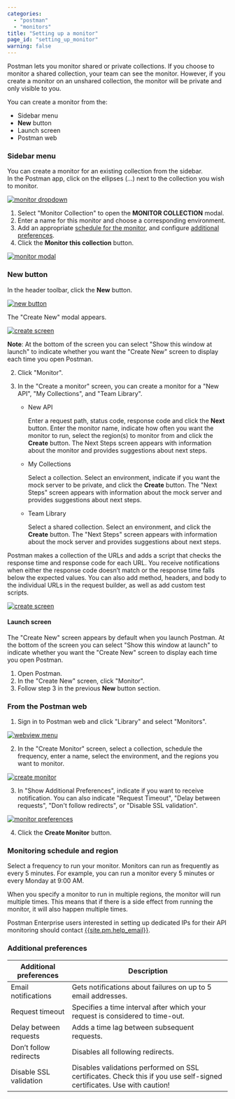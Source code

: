 ```yaml
---
categories:
  - "postman"
  - "monitors"
title: "Setting up a monitor"
page_id: "setting_up_monitor"
warning: false
---
```


Postman lets you monitor shared or private collections. If you choose to monitor a shared collection, your team can see the monitor. However, if you create a monitor on an unshared collection, the monitor will be private and only visible to you.


You can create a monitor from the:
* Sidebar menu
* **New** button
* Launch screen
* Postman web 
 
### Sidebar menu
You can create a monitor for an existing collection from the sidebar. <br>
In the Postman app, click on the ellipses (…) next to the collection you wish to monitor. 

[![monitor dropdown](https://s3.amazonaws.com/postman-static-getpostman-com/postman-docs/monitor_sidebar2.png)](https://s3.amazonaws.com/postman-static-getpostman-com/postman-docs/monitor_sidebar2.png)

1. Select "Monitor Collection" to open the **MONITOR COLLECTION** modal.
2. Enter a name for this monitor and choose a corresponding environment. 
3. Add an appropriate [schedule for the monitor](/docs/postman/monitors/setting_up_monitor#monitoring-schedule), and configure [additional preferences](/docs/postman/monitors/setting_up_monitor#additional-preferences).
4. Click the **Monitor this collection** button.

[![monitor modal](https://s3.amazonaws.com/postman-static-getpostman-com/postman-docs/monitorCollectionScreen.png)](https://s3.amazonaws.com/postman-static-getpostman-com/postman-docs/monitorCollectionScreen.png)

### New button

In the header toolbar, click the **New** button.

[![new button](https://s3.amazonaws.com/postman-static-getpostman-com/postman-docs/HeaderToolBar.png)](https://s3.amazonaws.com/postman-static-getpostman-com/postman-docs/HeaderToolBar.png)

The "Create New" modal appears.

[![create screen](https://s3.amazonaws.com/postman-static-getpostman-com/postman-docs/create_new_screen.png)](https://s3.amazonaws.com/postman-static-getpostman-com/postman-docs/create_new_screen.png)

**Note**: At the bottom of the screen you can select "Show this window at launch" to indicate whether you want the "Create New" screen to display each time you open Postman.

2. Click "Monitor".

3. In the "Create a monitor" screen, you can create a monitor for a "New API", "My Collections", and "Team Library". 
   * New API
     
     Enter a request path, status code, response code and click the **Next** button.
     Enter the monitor name, indicate how often you want the monitor to run, select the region(s) to monitor from and click the **Create** button.
     The Next Steps screen appears with information about the monitor and provides suggestions about next steps.
   * My Collections
   
     Select a collection.
     Select an environment, indicate if you want the mock server to be private, and click the **Create** button.
     The "Next Steps" screen appears with information about the mock server and provides suggestions about next steps.
   * Team Library
   
     Select a shared collection.
     Select an environment, and click the **Create** button.
     The "Next Steps" screen appears with information about the mock server and provides suggestions about next steps.

Postman makes a collection of the URLs and adds a script that checks the response time and response code for each URL.
You receive notifications when either the response code doesn’t match or the response time falls below the expected values. You can also add method, headers, and body to the individual URLs in the request builder, as well as add custom test scripts.


[![create screen](https://s3.amazonaws.com/postman-static-getpostman-com/postman-docs/createMonitor_config.png)](https://s3.amazonaws.com/postman-static-getpostman-com/postman-docs/createMonitor_config.png)


#### Launch screen

The "Create New" screen appears by default when you launch Postman. At the bottom of the screen you can select "Show this window at launch" to indicate whether you want the "Create New" screen to display each time you open Postman.

1. Open Postman.
2. In the "Create New" screen, click "Monitor".
3. Follow step 3 in the previous **New** button section.


### From the Postman web

1. Sign in to Postman web and click "Library" and select "Monitors".

[![webview menu](https://s3.amazonaws.com/postman-static-getpostman-com/postman-docs/Monitors_webView.png)](https://s3.amazonaws.com/postman-static-getpostman-com/postman-docs/Monitors_webView.png)

2. In the "Create Monitor" screen, select a collection, schedule the frequency, enter a name, select the environment, and the regions you want to monitor.

[![create monitor](https://s3.amazonaws.com/postman-static-getpostman-com/postman-docs/createMonitor_web.png)](https://s3.amazonaws.com/postman-static-getpostman-com/postman-docs/createMonitor_web.png)

3. In "Show Additional Preferences", indicate if you want to receive notification. You can also indicate "Request Timeout", "Delay between requests", "Don't follow redirects", or "Disable SSL validation".

[![monitor preferences](https://s3.amazonaws.com/postman-static-getpostman-com/postman-docs/monitor_prefs.png)](https://s3.amazonaws.com/postman-static-getpostman-com/postman-docs/monitor_prefs.png)

4. Click the **Create Monitor** button.

### Monitoring schedule and region

Select a frequency to run your monitor. Monitors can run as frequently as every 5 minutes. For example, you can run a monitor every 5 minutes or every Monday at 9:00 AM. 

When you specify a monitor to run in multiple regions, the monitor will run multiple times. This means that if there is a side effect from running the monitor, it will also happen multiple times.

Postman Enterprise users interested in setting up dedicated IPs for their API monitoring should contact [{{site.pm.help_email}}](mailto:{{site.pm.help_email}}).

### Additional preferences

| **Additional preferences** | **Description** |
| --- | --- |
| Email notifications | Gets notifications about failures on up to 5 email addresses. |
| Request timeout | Specifies a time interval after which your request is considered to time-out. |
| Delay between requests | Adds a time lag between subsequent requests. |
| Don’t follow redirects | Disables all following redirects. |
| Disable SSL validation | Disables validations performed on SSL certificates. Check this if you use self-signed certificates. Use with caution! |
